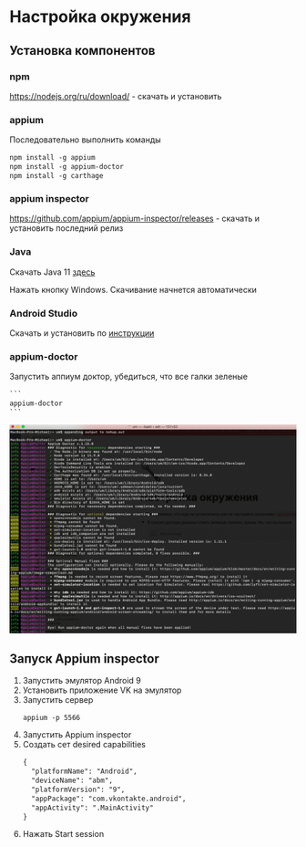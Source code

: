 # Настройка окружения
## Установка компонентов
### npm
https://nodejs.org/ru/download/ - скачать и установить
### appium
Последовательно выполнить команды
```
npm install -g appium
npm install -g appium-doctor
npm install -g carthage
```
### appium inspector 
https://github.com/appium/appium-inspector/releases - скачать и установить последний релиз
### Java
Скачать Java 11 [здесь](https://www.techspot.com/downloads/5553-java-jdk.html)

Нажать кнопку Windows. Скачивание начнется автоматически

### Android Studio
Скачать и установить по [инструкции](https://docs.google.com/document/d/1UoGpQ0zC8kqkbt30BrYJtJAgur51lENd2hzlMhOdffY/edit#heading=h.ycdj7v5ywjpl)

### appium-doctor
Запустить аппиум доктор, убедиться, что все галки зеленые

    ```
    appium-doctor
    ```
![](img/appium-doctor.png)

## Запуск Appium inspector
1. Запустить эмулятор Android 9
2. Установить приложение VK на эмулятор
3. Запустить сервер
    ```
    appium -p 5566
    ```
4. Запустить Appium inspector
5. Создать сет desired capabilities
    ```
    {
      "platformName": "Android",
      "deviceName": "abm",
      "platformVersion": "9",
      "appPackage": "com.vkontakte.android",
      "appActivity": ".MainActivity"
    }
    ```
6. Нажать Start session
